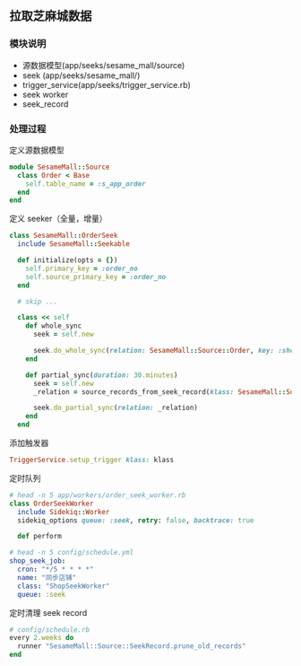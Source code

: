 ## 拉取芝麻城数据

### 模块说明

- 源数据模型(app/seeks/sesame_mall/source)
- seek (app/seeks/sesame_mall/)
- trigger_service(app/seeks/trigger_service.rb)
- seek worker
- seek_record

### 处理过程

定义源数据模型

```ruby
module SesameMall::Source
  class Order < Base
    self.table_name = :s_app_order
  end
end
```

定义 seeker（全量，增量）

```ruby
class SesameMall::OrderSeek
  include SesameMall::Seekable

  def initialize(opts = {})
    self.primary_key = :order_no
    self.source_primary_key = :order_no
  end

  # skip ...

  class << self
    def whole_sync
      seek = self.new

      seek.do_whole_sync(relation: SesameMall::Source::Order, key: :shop_id)
    end

    def partial_sync(duration: 30.minutes)
      seek = self.new
      _relation = source_records_from_seek_record(klass: SesameMall::Source::Order, duration: duration)

      seek.do_partial_sync(relation: _relation)
    end
  end
```

添加触发器

```ruby
TriggerService.setup_trigger klass: klass
```

定时队列

```ruby
# head -n 5 app/workers/order_seek_worker.rb
class OrderSeekWorker
  include Sidekiq::Worker
  sidekiq_options queue: :seek, retry: false, backtrace: true

  def perform
```

```yaml
# head -n 5 config/schedule.yml
shop_seek_job:
  cron: "*/5 * * * *"
  name: "同步店铺"
  class: "ShopSeekWorker"
  queue: :seek
```

定时清理 seek record

```ruby
# config/schedule.rb
every 2.weeks do
  runner "SesameMall::Source::SeekRecord.prune_old_records"
end
```
